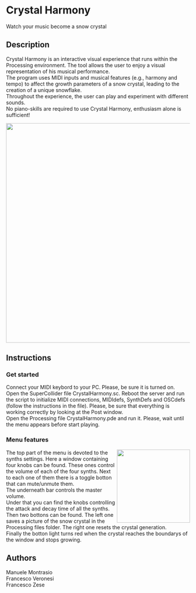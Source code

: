 # Crystal Harmony
Watch your music become a snow crystal

## Description
Crystal Harmony is an interactive visual experience that runs within the Processing environment. The tool allows the user to enjoy a visual representation of his musical performance.\
The program uses MIDI inputs and musical features (e.g., harmony and tempo) to affect the growth parameters of a snow crystal, leading to the creation of a unique snowflake.\
Throughout the experience, the user can play and experiment with different sounds.\
No piano-skills are required to use Crystal Harmony, enthusiasm alone is sufficient!

<p align="center">
<img class= "center" src="https://github.com/manuelemontrasio/CrystalHarmony/assets/93670319/df633331-1058-4029-bdab-9a9cb83155c8" width="600">

  
## Instructions
### Get started
Connect your MIDI keybord to your PC. Please, be sure it is turned on.\
Open the SuperCollider file CrystalHarmony.sc. Reboot the server and run the script to initialize MIDI connections, MIDIdefs, SynthDefs and OSCdefs (follow the instructions in the file). Please, be sure that everything is working correctly by looking at the Post window.\
Open the Processing file CrystalHarmony.pde and run it. Please, wait until the menu appears before start playing.

### Menu features

<img align="right" src="https://github.com/manuelemontrasio/CrystalHarmony/assets/93670319/991f9e86-161c-4f0d-a079-b244002c6227" width="200"/>
The top part of the menu is devoted to the synths settings. Here a window containing four knobs can be found. These ones control the volume of each of the four synths. Next to each one of them there is a toggle botton that can mute/unmute them.<br>
The underneath bar controls the master volume.<br>
Under that you can find the knobs controlling the attack and decay time of all the synths.<br>
Then two bottons can be found. The left one saves a picture of the snow crystal in the Processing files folder. The right one resets the crystal generation.<br>
Finally the botton light turns red when the crystal reaches the boundarys of the window and stops growing.



## Authors
Manuele Montrasio\
Francesco Veronesi\
Francesco Zese
